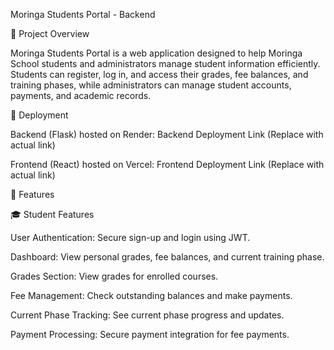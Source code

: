 Moringa Students Portal - Backend

🚀 Project Overview

Moringa Students Portal is a web application designed to help Moringa School students and administrators manage student information efficiently. Students can register, log in, and access their grades, fee balances, and training phases, while administrators can manage student accounts, payments, and academic records.

🔗 Deployment

Backend (Flask) hosted on Render: Backend Deployment Link (Replace with actual link)

Frontend (React) hosted on Vercel: Frontend Deployment Link (Replace with actual link)

📌 Features

🎓 Student Features

User Authentication: Secure sign-up and login using JWT.

Dashboard: View personal grades, fee balances, and current training phase.

Grades Section: View grades for enrolled courses.

Fee Management: Check outstanding balances and make payments.

Current Phase Tracking: See current phase progress and updates.

Payment Processing: Secure payment integration for fee payments.